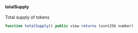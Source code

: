 #### totalSupply

Total supply of tokens

``` js
function totalSupply() public view returns (uint256 number)
```
